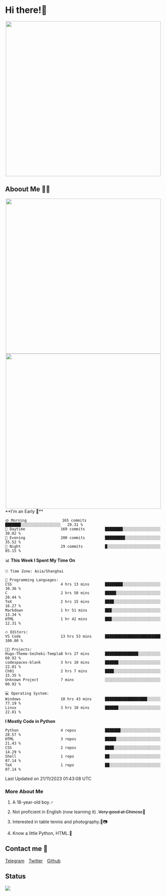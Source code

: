 # Hi there!🎉

<div align=center><img src="https://count.getloli.com/get/@Cicada000?theme=moebooru" width=500px></div>

## Aboout Me 👀💦

<div align=center>
<img src="https://github-readme-stats.vercel.app/api?username=Cicada000&show_icons=true&theme=tokyonight" width=500px>
<br>
<img src="https://github-readme-stats.vercel.app/api/top-langs/?username=Cicada000&show_icons=true&theme=tokyonight&layout=compact" width=500px>
</div>
<!--START_SECTION:waka-->
**I'm an Early 🐤** 

```text
🌞 Morning                165 commits         ███████░░░░░░░░░░░░░░░░░░   29.31 % 
🌆 Daytime                169 commits         ████████░░░░░░░░░░░░░░░░░   30.02 % 
🌃 Evening                200 commits         █████████░░░░░░░░░░░░░░░░   35.52 % 
🌙 Night                  29 commits          █░░░░░░░░░░░░░░░░░░░░░░░░   05.15 % 
```


📊 **This Week I Spent My Time On** 

```text
🕑︎ Time Zone: Asia/Shanghai

💬 Programming Languages: 
CSS                      4 hrs 13 mins       ████████░░░░░░░░░░░░░░░░░   30.36 % 
C                        2 hrs 50 mins       █████░░░░░░░░░░░░░░░░░░░░   20.44 % 
TeX                      2 hrs 15 mins       ████░░░░░░░░░░░░░░░░░░░░░   16.27 % 
Markdown                 1 hr 51 mins        ███░░░░░░░░░░░░░░░░░░░░░░   13.34 % 
HTML                     1 hr 42 mins        ███░░░░░░░░░░░░░░░░░░░░░░   12.31 % 

🔥 Editors: 
VS Code                  13 hrs 53 mins      █████████████████████████   100.00 % 

🐱‍💻 Projects: 
Hugo-Theme-Seiheki-Templa8 hrs 27 mins       ███████████████░░░░░░░░░░   60.92 % 
codespaces-blank         3 hrs 10 mins       ██████░░░░░░░░░░░░░░░░░░░   22.81 % 
Ch01                     2 hrs 7 mins        ████░░░░░░░░░░░░░░░░░░░░░   15.35 % 
Unknown Project          7 mins              ░░░░░░░░░░░░░░░░░░░░░░░░░   00.92 % 

💻 Operating System: 
Windows                  10 hrs 43 mins      ███████████████████░░░░░░   77.19 % 
Linux                    3 hrs 10 mins       ██████░░░░░░░░░░░░░░░░░░░   22.81 % 
```

**I Mostly Code in Python** 

```text
Python                   4 repos             ███████░░░░░░░░░░░░░░░░░░   28.57 % 
HTML                     3 repos             █████░░░░░░░░░░░░░░░░░░░░   21.43 % 
CSS                      2 repos             ████░░░░░░░░░░░░░░░░░░░░░   14.29 % 
Shell                    1 repo              ██░░░░░░░░░░░░░░░░░░░░░░░   07.14 % 
TeX                      1 repo              ██░░░░░░░░░░░░░░░░░░░░░░░   07.14 % 
```




 Last Updated on 21/11/2023 01:43:08 UTC
<!--END_SECTION:waka-->

### More About Me

1. A 18-year-old boy.♂

2. Not proficient in English (now learning it) .~~Very good at Chinese~~🤣

3. Interested in table tennis and photography.🏓📷

4. Know a little Python, HTML.🐍


## Contact me 💬

[Telegram](https://t.me/CicadaLYW)&emsp;[Twitter](https://twitter.com/Cicada0001)&emsp;[Github](https://github.com/Cicada000)

## Status
<img src="https://weather-icon.journeyad.repl.co/@hangzhou?v=1" align="left">







